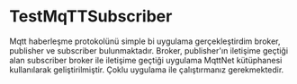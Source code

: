 # TestMqTTSubscriber

Mqtt haberleşme protokolünü simple bi uygulama gerçekleştirdim broker, publisher ve subscriber bulunmaktadır. 
Broker, publisher'ın iletişime geçtiği alan subscriber broker ile iletişime geçtiği uygulama
MqttNet kütüphanesi kullanılarak geliştirilmiştir. Çoklu uygulama ile çalıştırmanız gerekmektedir.

